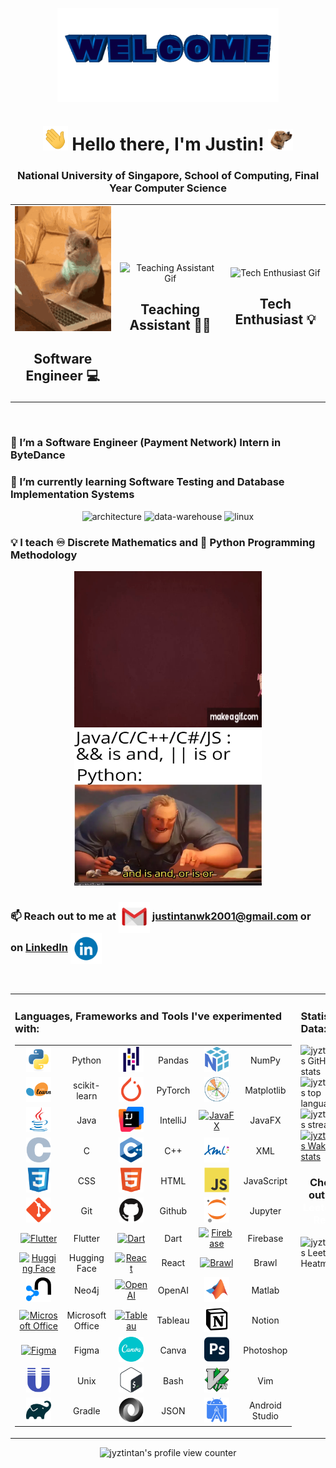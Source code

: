 <p align="center">
    <img src="welcome-cropped.gif" alt="Welcome!" style="display: block; margin-left: auto; margin-right: auto; height: 150px; padding: 0px;" />
</p>

<h1 align="center">
    <img src="wave.gif" alt="Wave" width="40px"/>
    Hello there, I'm Justin!
    <img src="dog.gif" alt="Doge" width="40px" padding="0"/>
</h1>

<h3 align="center">National University of Singapore, School of Computing, Final Year Computer Science </h3>

<table align="center" style="table-layout: fixed; width: 100%;">
  <tr>
    <td align="center">
      <img src="cat-computer.gif" alt="Software Engineer Gif" width="200" height="200"/>
      <h2>Software Engineer 💻</h2>
    </td>
    <td align="center">
      <img src="tutor.gif" alt="Teaching Assistant Gif" width="300" height="200"/>
      <h2>Teaching Assistant 👨‍🏫</h2>
    </td>
    <td align="center">
      <img src="https://i.makeagif.com/media/9-20-2022/Lr_Ggs.gif" alt="Tech Enthusiast Gif" width="200" height="200"/>
      <h2>Tech Enthusiast 💡</h2>
    </td>
  </tr>
</table>

<br>

### 🧠 I’m a Software Engineer (Payment Network) Intern in ByteDance 
<p align="center">
    
</p>

### 🧠 I’m currently learning Software Testing and Database Implementation Systems
<p align="center">
  <img src="https://dz2cdn1.dzone.com/storage/temp/13417576-1588997702443.png" alt="architecture" width="240" height="200" /> 
  <img src="https://lifeboat.com/blog.images/theoretical-breakthrough-at-mit-could-boost-data-storage.gif" alt="data-warehouse" width="240" height="200"/>
  <img src="https://media1.tenor.com/m/BL7Z1ok73YsAAAAd/penguin-linux-tux.gif" alt="linux" width="240" height="200"/>
</p>

### 💡 I teach ♾ Discrete Mathematics and 🐍 Python Programming Methodology
<div align="center" display="flex">
    <img src="infinite-hotel.gif" alt="Infinite Hotel" width="300" height="250" /> 
    <img src="python.webp" alt="Python Meme" width="300" height="250"/>
</div>

<h3>
    📫 Reach out to me at 
<img align="center" src="gmail-icon.gif" alt="Email" height="50" width="50"/>
<u>justintanwk2001@gmail.com</u> or on 
<a href="https://www.linkedin.com/in/tan-wee-kian-justin/" target="blank">LinkedIn</a>
<a href="https://www.linkedin.com/in/tan-wee-kian-justin/" target="blank"><img align="center"
      src="linkedin.gif"
      alt="Justin Tan" height="50" width="50"/>
    </a>
</h3> 

<br>

<table>
  <tr>
    <td valign="top" width="40%">
      <h3>Languages, Frameworks and Tools I've experimented with:</h3>
          <table align="center" width="100%">
      <tr>
        <td align="center"><a href="https://www.python.org" target="_blank" rel="noreferrer"><img src="https://raw.githubusercontent.com/devicons/devicon/master/icons/python/python-original.svg" alt="Python" width="40" height="40" /></a></td>
        <td align="center">Python</td>
        <td align="center"><a href="https://pandas.pydata.org/" target="_blank" rel="noreferrer"><img src="https://raw.githubusercontent.com/devicons/devicon/2ae2a900d2f041da66e950e4d48052658d850630/icons/pandas/pandas-original.svg" alt="Pandas" width="40" height="40" /></a></td>
        <td align="center">Pandas</td>
        <td align="center"><a href="https://numpy.org/" target="_blank" rel="noreferrer"><img src="https://raw.githubusercontent.com/devicons/devicon/master/icons/numpy/numpy-original.svg" alt="NumPy" width="40" height="40" /></a></td>
        <td align="center">NumPy</td>
      </tr>
      <tr>
        <td align="center"><a href="https://scikit-learn.org/" target="_blank" rel="noreferrer"><img src="https://raw.githubusercontent.com/devicons/devicon/master/icons/scikitlearn/scikitlearn-original.svg" alt="scikit-learn" width="40" height="40" /></a></td>
        <td align="center">scikit-learn</td>
        <td align="center"><a href="https://pytorch.org/" target="_blank" rel="noreferrer"><img src="https://raw.githubusercontent.com/devicons/devicon/master/icons/pytorch/pytorch-original.svg" alt="PyTorch" width="40" height="40" /></a></td>
        <td align="center">PyTorch</td>
        <td align="center"><a href="https://matplotlib.org/" target="_blank" rel="noreferrer"><img src="https://raw.githubusercontent.com/devicons/devicon/master/icons/matplotlib/matplotlib-original.svg" alt="Matplotlib" width="40" height="40" /></a></td>
        <td align="center">Matplotlib</td>
      </tr>
      <tr>
        <td align="center"><a href="https://www.java.com" target="_blank" rel="noreferrer"><img src="https://raw.githubusercontent.com/devicons/devicon/master/icons/java/java-original.svg" alt="Java" width="40" height="40" /></a></td>
        <td align="center">Java</td>
        <td align="center"><a href="https://www.jetbrains.com/idea/" target="_blank" rel="noreferrer"><img src="https://raw.githubusercontent.com/devicons/devicon/master/icons/intellij/intellij-original.svg" alt="IntelliJ" width="40" height="40" /></a></td>
        <td align="center">IntelliJ</td>  
        <td align="center"><a href="https://openjfx.io/" target="_blank" rel="noreferrer"><img src="https://i0.wp.com/blog.knoldus.com/wp-content/uploads/2021/07/communityIcon_4v21sx0aiam41.png?fit=256%2C171&ssl=1" alt="JavaFX" width="40" height="40" /></a></td>
        <td align="center">JavaFX</td>
      </tr>
      <tr>
        <td align="center"><a href="https://www.cprogramming.com/" target="_blank" rel="noreferrer"><img src="https://raw.githubusercontent.com/devicons/devicon/master/icons/c/c-original.svg" alt="C" width="40" height="40" /></a></td>
        <td align="center">C</td>
        <td align="center"><a href="https://www.w3schools.com/cpp/" target="_blank" rel="noreferrer"><img src="https://raw.githubusercontent.com/devicons/devicon/master/icons/cplusplus/cplusplus-original.svg" alt="C++" width="40" height="40" /></a></td>
        <td align="center">C++</td>        
        <td align="center"><a href="https://www.w3.org/XML/" target="_blank" rel="noreferrer"><img src="https://raw.githubusercontent.com/devicons/devicon/master/icons/xml/xml-original.svg" alt="XML" width="40" height="40" /></a></td>
        <td align="center">XML</td>
      </tr>
        <tr>
        <td align="center"><a href="https://www.w3schools.com/css/" target="_blank" rel="noreferrer"><img src="https://raw.githubusercontent.com/devicons/devicon/master/icons/css3/css3-original.svg" alt="CSS" width="40" height="40" /></a></td>
        <td align="center">CSS</td>
        <td align="center"><a href="https://www.w3.org/html/" target="_blank" rel="noreferrer"><img src="https://raw.githubusercontent.com/devicons/devicon/master/icons/html5/html5-original.svg" alt="HTML" width="40" height="40" /></a></td>
        <td align="center">HTML</td>
        <td align="center"><a href="https://www.javascript.com/" target="_blank" rel="noreferrer"><img src="https://raw.githubusercontent.com/devicons/devicon/master/icons/javascript/javascript-original.svg" alt="JavaScript" width="40" height="40" /></a></td>
        <td align="center">JavaScript</td>
      </tr>
      <tr>
        <td align="center"><a href="https://git-scm.com/" target="_blank" rel="noreferrer"><img src="https://raw.githubusercontent.com/devicons/devicon/master/icons/git/git-original.svg" alt="Git" width="40" height="40" /></a></td>
        <td align="center">Git</td>
        <td align="center"><a href="https://www.github.com" target="_blank" rel="noreferrer"><img src="https://raw.githubusercontent.com/devicons/devicon/master/icons/github/github-original.svg" alt="Github" width="40" height="40" /></a></td>
        <td align="center">Github</td>
        <td align="center"><a href="https://jupyter.org/" target="_blank" rel="noreferrer"><img src="https://raw.githubusercontent.com/devicons/devicon/master/icons/jupyter/jupyter-original.svg" alt="Jupyter" width="40" height="40" /></a></td>
        <td align="center">Jupyter</td>
      </tr>
      <tr>
        <td align="center"><a href="https://flutter.dev" target="_blank" rel="noreferrer"><img src="https://cdn.jsdelivr.net/gh/devicons/devicon/icons/flutter/flutter-original.svg" alt="Flutter" width="40" height="40" /></a></td>
        <td align="center">Flutter</td>
        <td align="center"><a href="https://dart.dev" target="_blank" rel="noreferrer"><img src="https://cdn.jsdelivr.net/gh/devicons/devicon/icons/dart/dart-original.svg" alt="Dart" width="40" height="40" /></a></td>
        <td align="center">Dart</td>
        <td align="center"><a href="https://firebase.google.com/" target="_blank" rel="noreferrer"><img src="https://cdn.jsdelivr.net/gh/devicons/devicon/icons/firebase/firebase-plain.svg" alt="Firebase" width="40" height="40" /></a></td>
        <td align="center">Firebase</td>
      </tr>
    <tr>
        <td align="center"><a href="https://huggingface.co" target="_blank" rel="noreferrer"><img src="https://workable-application-form.s3.amazonaws.com/advanced/production/61557f91d9510741dc62e7f8/c3635b59-a3d2-444a-b636-a9d0061dcdde" alt="Hugging Face" width="40" height="40" /></a></td>
        <td align="center">Hugging Face</td>
        <td align="center"><a href="https://react.dev" target="_blank" rel="noreferrer"><img src="https://cdn.jsdelivr.net/gh/devicons/devicon/icons/react/react-original.svg" alt="React" width="40" height="40" /></a></td>
        <td align="center">React</td>
        <td align="center"><a href="https://supercell.com/en/games/brawlstars" target="_blank" rel="noreferrer"><img src="https://static.vecteezy.com/system/resources/previews/027/127/568/non_2x/brawl-stars-logo-brawl-stars-icon-transparent-free-png.png" alt="Brawl" width="40" height="40" /></a></td>
        <td align="center">Brawl</td>
      </tr>
      <tr>
        <td align="center"><a href="https://neo4j.com/" target="_blank" rel="noreferrer"><img src="https://raw.githubusercontent.com/devicons/devicon/master/icons/neo4j/neo4j-original.svg" alt="Neo4j" width="40" height="40" /></a></td>
        <td align="center">Neo4j</td>    
        <td align="center"><a href="https://openai.com/" target="_blank" rel="noreferrer"><img src="https://yt3.googleusercontent.com/UqT_vCkJIn1P2fH1pchr6lbe3xeEekY61h4bUpJkVuityqKOEtUYcNy3pLiJ5OKdj4uKA81FWE8=s900-c-k-c0x00ffffff-no-rj" alt="OpenAI" width="40" height="40" /></a></td>
        <td align="center">OpenAI</td>
        <td align="center"><a href="https://www.mathworks.com/products/matlab.html" target="_blank" rel="noreferrer"><img src="https://raw.githubusercontent.com/devicons/devicon/master/icons/matlab/matlab-original.svg" alt="Matlab" width="40" height="40" /></a></td>
        <td align="center">Matlab</td>    
      </tr>
      <tr>
        <td align="center"><a href="https://www.microsoft.com/en-us/microsoft-365" target="_blank" rel="noreferrer"><img src="https://upload.wikimedia.org/wikipedia/commons/thumb/6/65/Microsoft_Office_logo_%282013%E2%80%932019%29.png/640px-Microsoft_Office_logo_%282013%E2%80%932019%29.png" alt="Microsoft Office" width="40" height="40" /></a></td>
        <td align="center">Microsoft Office</td>
        <td align="center"><a href="https://www.tableau.com/" target="_blank" rel="noreferrer"><img src="https://cdn.worldvectorlogo.com/logos/tableau-software.svg" alt="Tableau" width="40" height="40" /></a></td>
        <td align="center">Tableau</td>
        <td align="center"><a href="https://www.notion.so/" target="_blank" rel="noreferrer"><img src="https://raw.githubusercontent.com/devicons/devicon/master/icons/notion/notion-original.svg" alt="Notion" width="40" height="40" /></a></td>
        <td align="center">Notion</td>     
      </tr>      
      <tr>
        <td align="center"><a href="https://www.figma.com/" target="_blank" rel="noreferrer"><img src="https://upload.wikimedia.org/wikipedia/commons/3/33/Figma-logo.svg" alt="Figma" width="40" height="40" /></a></td>
        <td align="center">Figma</td>
        <td align="center"><a href="https://www.canva.com/" target="_blank" rel="noreferrer"><img src="https://raw.githubusercontent.com/devicons/devicon/master/icons/canva/canva-original.svg" alt="Canva" width="40" height="40" /></a></td>
        <td align="center">Canva</td>
        <td align="center"><a href="https://www.photoshop.com/en" target="_blank" rel="noreferrer"><img src="https://raw.githubusercontent.com/devicons/devicon/master/icons/photoshop/photoshop-plain.svg" alt="Photoshop" width="40" height="40" /></a></td>
        <td align="center">Photoshop</td>
      </tr>
      <tr>
        <td align="center"><a href="https://www.gnu.org/software/bash/" target="_blank" rel="noreferrer"><img src="https://raw.githubusercontent.com/devicons/devicon/master/icons/unix/unix-original.svg" alt="Unix" width="40" height="40" /></a></td>
        <td align="center">Unix</td>
        <td align="center"><a href="https://www.gnu.org/software/bash/" target="_blank" rel="noreferrer"><img src="https://raw.githubusercontent.com/devicons/devicon/master/icons/bash/bash-original.svg" alt="Bash" width="40" height="40" /></a></td>
        <td align="center">Bash</td>
        <td align="center"><a href="https://www.vim.org/" target="_blank" rel="noreferrer"><img src="https://raw.githubusercontent.com/devicons/devicon/master/icons/vim/vim-original.svg" alt="Vim" width="40" height="40" /></a></td>
        <td align="center">Vim</td>
      </tr>         
      <tr>
        <td align="center"><a href="https://gradle.org/" target="_blank" rel="noreferrer"><img src="https://raw.githubusercontent.com/devicons/devicon/master/icons/gradle/gradle-original.svg" alt="Gradle" width="40" height="40" /></a></td>
        <td align="center">Gradle</td>      
        <td align="center"><a href="https://www.json.org/json-en.html" target="_blank" rel="noreferrer"><img src="https://raw.githubusercontent.com/devicons/devicon/master/icons/json/json-original.svg" alt="JSON" width="40" height="40" /></a></td>
        <td align="center">JSON</td>
        <td align="center"><a href="https://developer.android.com/studio" target="_blank" rel="noreferrer"><img src="https://raw.githubusercontent.com/devicons/devicon/master/icons/androidstudio/androidstudio-plain.svg" alt="Android Studio" width="40" height="40" /></a></td>
        <td align="center">Android Studio</td>
      </tr>         
    </table>
</td>
<td valign="top" width="60%">
  <h3>Statistical Data:</h3>
  <img src="https://github-readme-stats.vercel.app/api?username=jyztintan&show_icons=true&locale=en&bg_color=0d1117&text_color=ffffff" alt="jyztintan's GitHub stats" style="width: 100%; height: auto;" />
  <img src="https://github-readme-stats.vercel.app/api/top-langs?username=jyztintan&show_icons=true&locale=en&bg_color=0d1117&text_color=ffffff&layout=compact" alt="jyztintan's top languages" style="width: 100%; height: auto;" />
  <img src="https://github-readme-streak-stats.herokuapp.com/?user=jyztintan&theme=dark&background=0d1117" alt="jyztintan's streak" style="width: 100%; height: auto;" />
  <a href="https://github.com/jyztintan/github-readme-stats">
    <img src="https://github-readme-stats.vercel.app/api/wakatime?username=jyztintan" alt="jyztintan's WakaTime stats" style="width: 100%; height: auto;" />
  </a>
  <h3 align="center">
    Check out my <a href="https://github.com/jyztintan/Leetcode" style="color: #ffffff; text-decoration: none; font-size: 16px;">Leetcode Repo</a>
  </h3>
  <img src="https://leetcard.jacoblin.cool/jyztintan?theme=nord&ext=heatmap" alt="jyztintan's Leetcode Heatmap" style="width: 100%; height: auto;" />
</td>

</tr>
</table>

<p align="center">  
    <img src="https://komarev.com/ghpvc/?username=jyztintan&color=1f2b4f&style=for-the-badge&" alt="jyztintan's profile view counter" /> 
</p>

